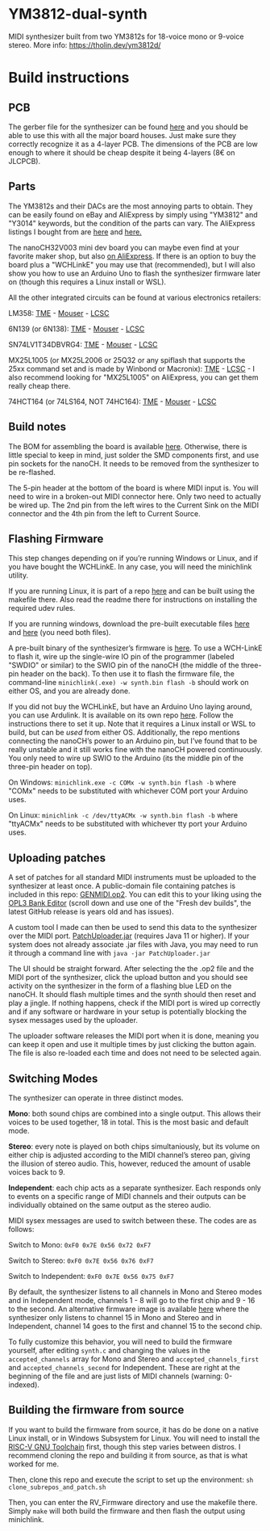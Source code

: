 # YM3812-dual-synth
MIDI synthesizer built from two YM3812s for 18-voice mono or 9-voice stereo. More info: https://tholin.dev/ym3812d/

# Build instructions

## PCB

The gerber file for the synthesizer can be found [here](https://github.com/89Mods/YM3812-dual-synth/tree/main/KiCad/production) and you should be able to use this with all the major board houses. Just make sure they correctly recognize it as a 4-layer PCB. The dimensions of the PCB are low enough to where it should be cheap despite it being 4-layers (8€ on JLCPCB).

## Parts

The YM3812s and their DACs are the most annoying parts to obtain. They can be easily found on eBay and AliExpress by simply using "YM3812" and "Y3014" keywords, but the condition of the parts can vary. The AliExpress listings I bought from are [here](https://de.aliexpress.com/item/1005001723547967.html) and [here.](https://de.aliexpress.com/item/1005002637379806.html)

The nanoCH32V003 mini dev board you can maybe even find at your favorite maker shop, but also [on AliExpress](https://de.aliexpress.com/item/1005005221751705.html). If there is an option to buy the board plus a "WCHLinkE" you may use that (recommended), but I will also show you how to use an Arduino Uno to flash the synthesizer firmware later on (though this requires a Linux install or WSL).

All the other integrated circuits can be found at various electronics retailers:

LM358: [TME](https://www.tme.eu/de/details/lm358ap/tht-operationsverstarker/texas-instruments/) - [Mouser](https://www.mouser.de/ProductDetail/Texas-Instruments/LM358N-NOPB?qs=QbsRYf82W3GXbWt%2FvwDTcQ%3D%3D) - [LCSC](https://www.lcsc.com/product-detail/Operational-Amplifier_HGSEMI-LM358N_C434570.html)

6N139 (or 6N138): [TME](https://www.tme.eu/de/details/6n139-eve/optokoppler-analogausgang/everlight/6n139/) - [Mouser](https://www.mouser.de/ProductDetail/Vishay-Semiconductors/6N139?qs=WHRYDAs2thAk3qh0MF5UBQ%3D%3D) - [LCSC](https://www.lcsc.com/product-detail/Optocouplers-Logic-Output_CT-Micro-International-6N139_C191869.html)

SN74LV1T34DBVRG4: [TME](https://www.tme.eu/de/details/sn74lv1t34dbvrg4/logische-wandler/texas-instruments/) - [Mouser](https://www.mouser.de/ProductDetail/Texas-Instruments/SN74LV1T34DBVRG4?qs=vdi0iO8H4N10R%252Bt%252BjmxZrg%3D%3D) - [LCSC](https://www.lcsc.com/product-detail/Buffer-Driver-Transceiver_Texas-Instruments-SN74LV1T34DBVR_C100024.html)

MX25L1005 (or MX25L2006 or 25Q32 or any spiflash that supports the 25xx command set and is made by Winbond or Macronix): [TME](https://www.tme.eu/de/details/mx25l2006em1i-12g/serielle-flash-speicher/macronix-international/mx25l2006em1i-12g-tube/) - [LCSC](https://www.lcsc.com/product-detail/NOR-FLASH_MXIC-Macronix-MX25L2006EM1I-12G_C135940.html) - I also recommend looking for "MX25L1005" on AliExpress, you can get them really cheap there.

74HCT164 (or 74LS164, NOT 74HC164): [TME](https://www.tme.eu/de/details/cd74hct164e/schieberegister/texas-instruments/) - [Mouser](https://www.mouser.de/ProductDetail/Texas-Instruments/SN74LS164NE4?qs=SL3LIuy2dWzMustM9SNFlQ%3D%3D) - [LCSC](https://www.lcsc.com/product-detail/Shifting-Register_Texas-Instruments-SN74LS164N_C129807.html)

## Build notes

The BOM for assembling the board is available [here](https://example.com/). Otherwise, there is little special to keep in mind, just solder the SMD components first, and use pin sockets for the nanoCH. It needs to be removed from the synthesizer to be re-flashed.

The 5-pin header at the bottom of the board is where MIDI input is. You will need to wire in a broken-out MIDI connector here. Only two need to actually be wired up. The 2nd pin from the left wires to the Current Sink on the MIDI connector and the 4th pin from the left to Current Source.

## Flashing Firmware

This step changes depending on if you’re running Windows or Linux, and if you have bought the WCHLinkE. In any case, you will need the minichlink utility.

If you are running Linux, it is part of a repo [here](https://github.com/cnlohr/ch32v003fun/tree/master/minichlink) and can be built using the makefile there. Also read the readme there for instructions on installing the required udev rules.

If you are running windows, download the pre-built executable files [here](https://github.com/cnlohr/ch32v003fun/blob/master/minichlink/minichlink.exe) and [here](https://github.com/cnlohr/ch32v003fun/blob/master/minichlink/libusb-1.0.dll) (you need both files).

A pre-built binary of the synthesizer’s firmware is [here](https://github.com/89Mods/YM3812-dual-synth/blob/main/RV_Firmware/synth.bin). To use a WCH-LinkE to flash it, wire up the single-wire IO pin of the programmer (labeled "SWDIO" or similar) to the SWIO pin of the nanoCH (the middle of the three-pin header on the back). To then use it to flash the firmware file, the command-line `minichlink(.exe) -w synth.bin flash -b` should work on either OS, and you are already done.

If you did not buy the WCHLinkE, but have an Arduino Uno laying around, you can use Ardulink. It is available on its own repo [here](https://gitlab.com/BlueSyncLine/arduino-ch32v003-swio). Follow the instructions there to set it up. Note that it requires a Linux install or WSL to build, but can be *used* from either OS.
Additionally, the repo mentions connecting the nanoCH’s power to an Arduino pin, but I’ve found that to be really unstable and it still works fine with the nanoCH powered continuously. You only need to wire up SWIO to the Arduino (its the middle pin of the three-pin header on top).

On Windows: `minichlink.exe -c COMx -w synth.bin flash -b` where "COMx" needs to be substituted with whichever COM port your Arduino uses.

On Linux: `minichlink -c /dev/ttyACMx -w synth.bin flash -b` where "ttyACMx" needs to be substituted with whichever tty port your Arduino uses.

## Uploading patches

A set of patches for all standard MIDI instruments must be uploaded to the synthesizer at least once. A public-domain file containing patches is included in this repo: [GENMIDI.op2](https://github.com/89Mods/YM3812-dual-synth/blob/main/PatchUploader/GENMIDI.op2). You can edit this to your liking using the [OPL3 Bank Editor](https://github.com/Wohlstand/OPL3BankEditor) (scroll down and use one of the "Fresh dev builds", the latest GitHub release is years old and has issues).

A custom tool I made can then be used to send this data to the synthesizer over the MIDI port. [PatchUploader.jar](https://github.com/89Mods/YM3812-dual-synth/blob/main/PatchUploader/PatchUploader.jar) (requires Java 11 or higher). If your system does not already associate .jar files with Java, you may need to run it through a command line with `java -jar PatchUploader.jar`

The UI should be straight forward. After selecting the the .op2 file and the MIDI port of the synthesizer, click the upload button and you should see activity on the synthesizer in the form of a flashing blue LED on the nanoCH. It should flash multiple times and the synth should then reset and play a jingle. If nothing happens, check if the MIDI port is wired up correctly and if any software or hardware in your setup is potentially blocking the sysex messages used by the uploader.

The uploader software releases the MIDI port when it is done, meaning you can keep it open and use it multiple times by just clicking the button again. The file is also re-loaded each time and does not need to be selected again.

## Switching Modes

The synthesizer can operate in three distinct modes.

**Mono**: both sound chips are combined into a single output. This allows their voices to be used together, 18 in total. This is the most basic and default mode.

**Stereo**: every note is played on both chips simultaniously, but its volume on either chip is adjusted according to the MIDI channel’s stereo pan, giving the illusion of stereo audio. This, however, reduced the amount of usable voices back to 9.

**Independent**: each chip acts as a separate synthesizer. Each responds only to events on a specific range of MIDI channels and their outputs can be individually obtained on the same output as the stereo audio.

MIDI sysex messages are used to switch between these. The codes are as follows:

Switch to Mono: `0xF0 0x7E 0x56 0x72 0xF7`

Switch to Stereo: `0xF0 0x7E 0x56 0x76 0xF7`

Switch to Independent: `0xF0 0x7E 0x56 0x75 0xF7`

By default, the synthesizer listens to all channels in Mono and Stereo modes and in Independent mode, channels 1 - 8 will go to the first chip and 9 - 16 to the second. An alternative firmware image is available [here](https://github.com/89Mods/YM3812-dual-synth/blob/main/RV_Firmware/synth_alt.bin) where the synthesizer only listens to channel 15 in Mono and Stereo and in Independent, channel 14 goes to the first and channel 15 to the second chip.

To fully customize this behavior, you will need to build the firmware yourself, after editing `synth.c` and changing the values in the `accepted_channels` array for Mono and Stereo and `accepted_channels_first` and `accepted_channels_second` for Independent. These are right at the beginning of the file and are just lists of MIDI channels (warning: 0-indexed).

## Building the firmware from source

If you want to build the firmware from source, it has do be done on a native Linux install, or in Windows Subsystem for Linux. You will need to install the [RISC-V GNU Toolchain](https://github.com/riscv-collab/riscv-gnu-toolchain) first, though this step varies between distros. I recommend cloning the repo and building it from source, as that is what worked for me.

Then, clone this repo and execute the script to set up the environment: `sh clone_subrepos_and_patch.sh`

Then, you can enter the RV_Firmware directory and use the makefile there. Simply `make` will both build the firmware and then flash the output using minichlink.
